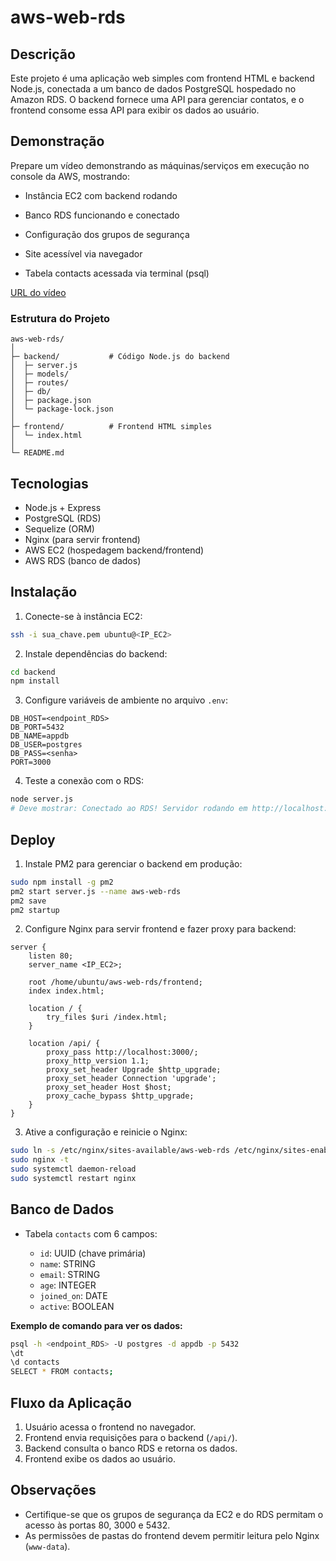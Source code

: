 # aws-web-rds

## Descrição

Este projeto é uma aplicação web simples com frontend HTML e backend Node.js, conectada a um banco de dados PostgreSQL hospedado no Amazon RDS.
O backend fornece uma API para gerenciar contatos, e o frontend consome essa API para exibir os dados ao usuário.

## Demonstração

Prepare um vídeo demonstrando as máquinas/serviços em execução no console da AWS, mostrando:

- Instância EC2 com backend rodando

- Banco RDS funcionando e conectado

- Configuração dos grupos de segurança

- Site acessível via navegador

- Tabela contacts acessada via terminal (psql)

[URL do vídeo](https://drive.google.com/file/d/13COMNpvcTG7lIF3P3QleYYWWNnQfoj7S/view?usp=sharing)

### Estrutura do Projeto

```
aws-web-rds/
│
├─ backend/           # Código Node.js do backend
│  ├─ server.js
│  ├─ models/
│  ├─ routes/
│  ├─ db/
│  ├─ package.json
│  └─ package-lock.json
│
├─ frontend/          # Frontend HTML simples
│  └─ index.html
│
└─ README.md
```

## Tecnologias

* Node.js + Express
* PostgreSQL (RDS)
* Sequelize (ORM)
* Nginx (para servir frontend)
* AWS EC2 (hospedagem backend/frontend)
* AWS RDS (banco de dados)

## Instalação

1. Conecte-se à instância EC2:

```bash
ssh -i sua_chave.pem ubuntu@<IP_EC2>
```

2. Instale dependências do backend:

```bash
cd backend
npm install
```

3. Configure variáveis de ambiente no arquivo `.env`:

```env
DB_HOST=<endpoint_RDS>
DB_PORT=5432
DB_NAME=appdb
DB_USER=postgres
DB_PASS=<senha>
PORT=3000
```

4. Teste a conexão com o RDS:

```bash
node server.js
# Deve mostrar: Conectado ao RDS! Servidor rodando em http://localhost:3000
```

## Deploy

1. Instale PM2 para gerenciar o backend em produção:

```bash
sudo npm install -g pm2
pm2 start server.js --name aws-web-rds
pm2 save
pm2 startup
```

2. Configure Nginx para servir frontend e fazer proxy para backend:

```nginx
server {
    listen 80;
    server_name <IP_EC2>;

    root /home/ubuntu/aws-web-rds/frontend;
    index index.html;

    location / {
        try_files $uri /index.html;
    }

    location /api/ {
        proxy_pass http://localhost:3000/;
        proxy_http_version 1.1;
        proxy_set_header Upgrade $http_upgrade;
        proxy_set_header Connection 'upgrade';
        proxy_set_header Host $host;
        proxy_cache_bypass $http_upgrade;
    }
}
```

3. Ative a configuração e reinicie o Nginx:

```bash
sudo ln -s /etc/nginx/sites-available/aws-web-rds /etc/nginx/sites-enabled/
sudo nginx -t
sudo systemctl daemon-reload
sudo systemctl restart nginx
```

## Banco de Dados

* Tabela `contacts` com 6 campos:

  * `id`: UUID (chave primária)
  * `name`: STRING
  * `email`: STRING
  * `age`: INTEGER
  * `joined_on`: DATE
  * `active`: BOOLEAN

**Exemplo de comando para ver os dados:**

```bash
psql -h <endpoint_RDS> -U postgres -d appdb -p 5432
\dt
\d contacts
SELECT * FROM contacts;
```

## Fluxo da Aplicação

1. Usuário acessa o frontend no navegador.
2. Frontend envia requisições para o backend (`/api/`).
3. Backend consulta o banco RDS e retorna os dados.
4. Frontend exibe os dados ao usuário.

## Observações

* Certifique-se que os grupos de segurança da EC2 e do RDS permitam o acesso às portas 80, 3000 e 5432.
* As permissões de pastas do frontend devem permitir leitura pelo Nginx (`www-data`).
